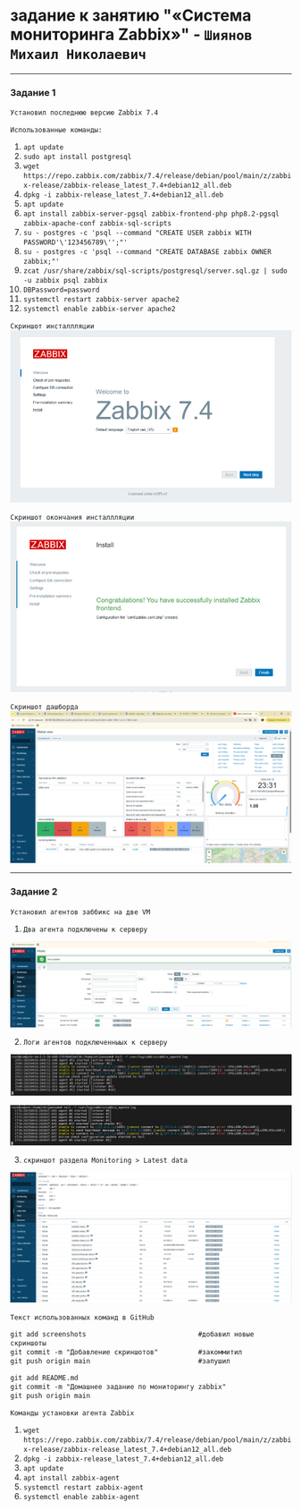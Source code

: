# задание к занятию "«Система мониторинга Zabbix»" - `Шиянов Михаил Николаевич`

---

### Задание 1

`Установил последнюю версию Zabbix 7.4`

`Использованные команды:`

1. `apt update`
2. `sudo apt install postgresql`
3. `wget https://repo.zabbix.com/zabbix/7.4/release/debian/pool/main/z/zabbix-release/zabbix-release_latest_7.4+debian12_all.deb`
4. `dpkg -i zabbix-release_latest_7.4+debian12_all.deb`
5. `apt update`
6. `apt install zabbix-server-pgsql zabbix-frontend-php php8.2-pgsql zabbix-apache-conf zabbix-sql-scripts`
7. `su - postgres -c 'psql --command "CREATE USER zabbix WITH PASSWORD'\'123456789\'';"'`
8. `su - postgres -c 'psql --command "CREATE DATABASE zabbix OWNER zabbix;"'`
9. `zcat /usr/share/zabbix/sql-scripts/postgresql/server.sql.gz | sudo -u zabbix psql zabbix`
10. `DBPassword=password`
11. `systemctl restart zabbix-server apache2`
12. `systemctl enable zabbix-server apache2`
 

`Скриншот инсталлляции`
![Runner settings](https://github.com/mshiyanov/8-03-hw/blob/main/screenshots/Install.PNG)

`Скриншот окончания инсталлляции`
![Runner settings](https://github.com/mshiyanov/8-03-hw/blob/main/screenshots/finish.PNG)

`Скриншот дашборда`
![Runner settings](https://github.com/mshiyanov/8-03-hw/blob/main/screenshots/Dashboard.PNG)



---

### Задание 2

`Установил агентов заббикс на две VM`


1. `Два агента подключены к серверу`

![Pipeline settings](https://github.com/mshiyanov/8-03-hw/blob/main/screenshots/Agents.PNG)

2. `Логи агентов подключенныых к серверу`

![Pipeline settings](https://github.com/mshiyanov/8-03-hw/blob/main/screenshots/Runner.PNG)

![Pipeline settings](https://github.com/mshiyanov/8-03-hw/blob/main/screenshots/Zagent.PNG)

3. `скриншот раздела Monitoring > Latest data`

![Pipeline settings](https://github.com/mshiyanov/8-03-hw/blob/main/screenshots/LastData.PNG)

`Текст использованных команд в GitHub`

```
git add screenshots                            #добавил новые скриншоты
git commit -m "Добавление скриншотов"          #закоммитил
git push origin main                           #запушил

```

```
git add README.md
git commit -m "Домашнее задание по мониторингу zabbix"
git push origin main

```

`Команды установки агента Zabbix`

1. `wget https://repo.zabbix.com/zabbix/7.4/release/debian/pool/main/z/zabbix-release/zabbix-release_latest_7.4+debian12_all.deb`
2. `dpkg -i zabbix-release_latest_7.4+debian12_all.deb`
3. `apt update`
4. `apt install zabbix-agent`
5. `systemctl restart zabbix-agent`
6. `systemctl enable zabbix-agent`
